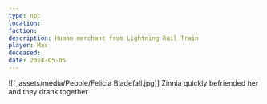 ```yaml
---
type: npc
location: 
faction: 
description: Human merchant from Lightning Rail Train
player: Max
deceased: 
date: 2024-05-05
---
```

![[_assets/media/People/Felicia Bladefall.jpg]]
Zinnia quickly befriended her and they drank together

